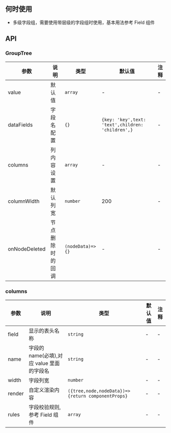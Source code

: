 ## 何时使用

- 多级字段组，需要使用带层级的字段组时使用，基本用法参考 Field 组件

## API

### GroupTree

| 参数 | 说明 | 类型 | 默认值 | 注释 |
| --- | --- | --- | --- | --- |
| value | 默认值 | `array` | - | - |
| dataFields | 字段名配置 | `{}` | `{key: 'key',text: 'text',children: 'children',}` | - |
| columns | 列内容设置 | `array` | - | - |
| columnWidth | 默认列宽 | `number` | 200 | - |
| onNodeDeleted | 节点删除时的回调 | `(nodeData)=>{}` | - | - |

### columns

| 参数 | 说明 | 类型 | 默认值 | 注释 |
| --- | --- | --- | --- | --- |
| field | 显示的表头名称 | `string` | - | - |
| name | 字段的 name(必填),对应 value 里面的字段名 | `string` | - | - |
| width | 字段列宽 | `number` | - | - |
| render | 自定义渲染内容 | `({tree,node,nodeData})=>{return componentProps}` | - | - |
| rules | 字段校验规则,参考 Field 组件 | `array` | - | - |
